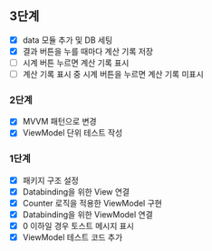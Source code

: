## 3단계
- [x] data 모듈 추가 및 DB 세팅
- [x] 결과 버튼을 누를 때마다 계산 기록 저장
- [ ] 시계 버튼 누르면 계산 기록 표시
- [ ] 계산 기록 표시 중 시계 버튼을 누르면 계산 기록 미표시

### 2단계
- [x] MVVM 패턴으로 변경
- [x] ViewModel 단위 테스트 작성

### 1단계
- [x] 패키지 구조 설정
- [x] Databinding을 위한 View 연결
- [x] Counter 로직을 적용한 ViewModel 구현
- [x] Databinding을 위한 ViewModel 연결
- [x] 0 이하일 경우 토스트 메시지 표시
- [x] ViewModel 테스트 코드 추가
